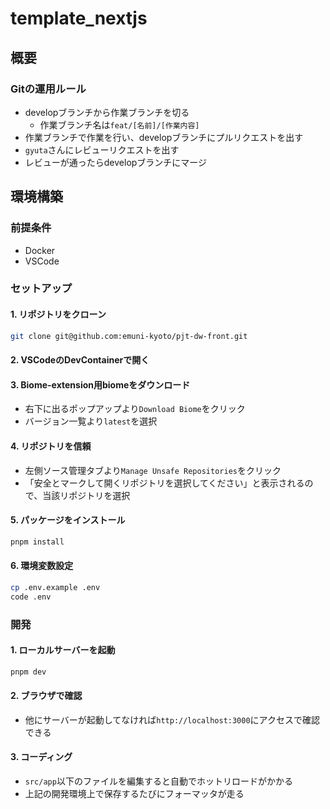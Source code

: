 # template_nextjs
## 概要

### Gitの運用ルール
- developブランチから作業ブランチを切る
    - 作業ブランチ名は`feat/[名前]/[作業内容]`
- 作業ブランチで作業を行い、developブランチにプルリクエストを出す
- `gyuta`さんにレビューリクエストを出す
- レビューが通ったらdevelopブランチにマージ

## 環境構築
### 前提条件
- Docker
- VSCode

### セットアップ
#### 1. リポジトリをクローン
```bash
git clone git@github.com:emuni-kyoto/pjt-dw-front.git
```

#### 2. VSCodeのDevContainerで開く

#### 3. Biome-extension用biomeをダウンロード
- 右下に出るポップアップより`Download Biome`をクリック
- バージョン一覧より`latest`を選択

#### 4. リポジトリを信頼
- 左側ソース管理タブより`Manage Unsafe Repositories`をクリック
- 「安全とマークして開くリポジトリを選択してください」と表示されるので、当該リポジトリを選択

#### 5. パッケージをインストール
```bash
pnpm install
```

#### 6. 環境変数設定
```bash
cp .env.example .env
code .env
```

### 開発
#### 1. ローカルサーバーを起動
```bash
pnpm dev
```

#### 2. ブラウザで確認
- 他にサーバーが起動してなければ`http://localhost:3000`にアクセスで確認できる

#### 3. コーディング
- `src/app`以下のファイルを編集すると自動でホットリロードがかかる
- 上記の開発環境上で保存するたびにフォーマッタが走る
